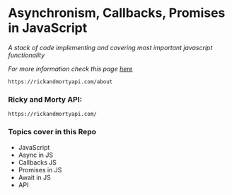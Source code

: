 # Asynchronism, Callbacks, Promises in JavaScript
_A stack of code implementing and covering most important javascript functionality_

_For more information check this page [here](https://rickandmortyapi.com/)_
```
https://rickandmortyapi.com/about
```

### Ricky and Morty API:
```
https://rickandmortyapi.com/
```
### Topics cover in this Repo
 * JavaScript
 * Async in JS
 * Callbacks JS
 * Promises in JS
 * Await in JS
 * API

